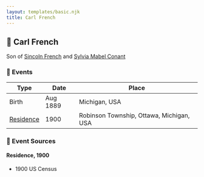 ```yaml
---
layout: templates/basic.njk
title: Carl French
---
```

## 🔵 Carl French

Son of [Sincoln French](/people/6/69338120) and [Sylvia Mabel Conant](/people/8/88275832)

### 📆 Events

Type | Date | Place
------ | ------ | ------
Birth | Aug 1889 | Michigan, USA
[Residence](#event-event-0) | 1900 | Robinson Township, Ottawa, Michigan, USA

### 📰 Event Sources

#### <a id="event-event-0"></a> Residence, 1900
* 1900 US Census
